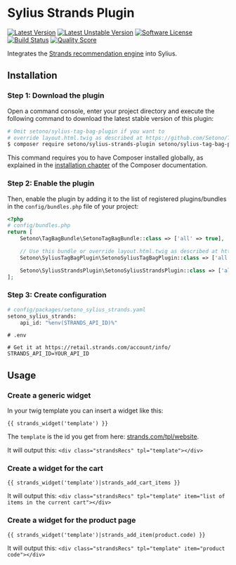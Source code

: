 # Sylius Strands Plugin

[![Latest Version][ico-version]][link-packagist]
[![Latest Unstable Version][ico-unstable-version]][link-packagist]
[![Software License][ico-license]](LICENSE)
[![Build Status][ico-github-actions]][link-github-actions]
[![Quality Score][ico-code-quality]][link-code-quality]

Integrates the [Strands recommendation engine](https://retail.strands.com/products/product-recommendations/) into Sylius. 

## Installation

### Step 1: Download the plugin

Open a command console, enter your project directory and execute the following command to download the latest stable version of this plugin:

```bash
# Omit setono/sylius-tag-bag-plugin if you want to
# override layout.html.twig as described at https://github.com/Setono/TagBagBundle#usage
$ composer require setono/sylius-strands-plugin setono/sylius-tag-bag-plugin
```

This command requires you to have Composer installed globally, as explained in the [installation chapter](https://getcomposer.org/doc/00-intro.md) of the Composer documentation.

### Step 2: Enable the plugin

Then, enable the plugin by adding it to the list of registered plugins/bundles
in the `config/bundles.php` file of your project:

```php
<?php
# config/bundles.php
return [
    Setono\TagBagBundle\SetonoTagBagBundle::class => ['all' => true],

    // Use this bundle or override layout.html.twig as described at https://github.com/Setono/TagBagBundle#usage
    Setono\SyliusTagBagPlugin\SetonoSyliusTagBagPlugin::class => ['all' => true],

    Setono\SyliusStrandsPlugin\SetonoSyliusStrandsPlugin::class => ['all' => true],
];
```

### Step 3: Create configuration 

```bash
# config/packages/setono_sylius_strands.yaml
setono_sylius_strands:
    api_id: "%env(STRANDS_API_ID)%"
```

```
# .env

# Get it at https://retail.strands.com/account/info/
STRANDS_API_ID=YOUR_API_ID
```

## Usage

### Create a generic widget

In your twig template you can insert a widget like this:

```twig
{{ strands_widget('template') }}
```

The `template` is the id you get from here: [strands.com/tpl/website](https://retail.strands.com/tpl/website/).

It will output this: `<div class="strandsRecs" tpl="template"></div>`

### Create a widget for the cart

```twig
{{ strands_widget('template')|strands_add_cart_items }}
```

It will output this: `<div class="strandsRecs" tpl="template" item="list of items in the current cart"></div>`

### Create a widget for the product page

```twig
{{ strands_widget('template')|strands_add_item(product.code) }}
```

It will output this: `<div class="strandsRecs" tpl="template" item="product code"></div>`

[ico-version]: https://poser.pugx.org/setono/sylius-strands-plugin/v/stable
[ico-unstable-version]: https://poser.pugx.org/setono/sylius-strands-plugin/v/unstable
[ico-license]: https://poser.pugx.org/setono/sylius-strands-plugin/license
[ico-github-actions]: https://github.com/Setono/SyliusStrandsPlugin/workflows/build/badge.svg
[ico-code-quality]: https://img.shields.io/scrutinizer/g/Setono/SyliusStrandsPlugin.svg

[link-packagist]: https://packagist.org/packages/setono/sylius-strands-plugin
[link-github-actions]: https://github.com/Setono/SyliusStrandsPlugin/actions
[link-code-quality]: https://scrutinizer-ci.com/g/Setono/SyliusStrandsPlugin
